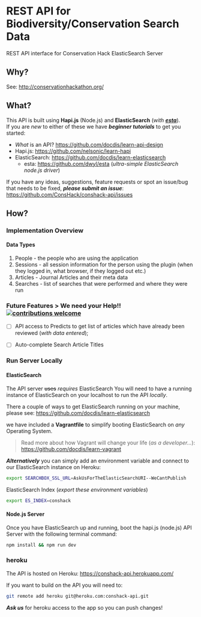 # REST API for Biodiversity/Conservation Search Data

REST API interface for Conservation Hack ElasticSearch Server

## Why?

See: http://conservationhackathon.org/

## What?

This API is built using **Hapi.js** (Node.js)
and **ElasticSearch** (_with [**esta**](https://github.com/dwyl/esta)_).  
If you are *new* to either of these we have ***beginner tutorials*** to get you started:

+ *What* is an API? https://github.com/docdis/learn-api-design
+ Hapi.js: https://github.com/nelsonic/learn-hapi
+ ElasticSearch: https://github.com/docdis/learn-elasticsearch
   + esta: https://github.com/dwyl/esta (*ultra-simple ElasticSearch node.js driver*)

If you have any ideas, suggestions, feature requests or spot an issue/bug that needs to be fixed,
***please submit an issue***:
https://github.com/ConsHack/conshack-api/issues



## How?

### Implementation Overview

#### Data Types

1. People - the people who are using the application
2. Sessions - all session information for the person using the plugin (when they logged in, what browser, if they logged out etc.)
3. Articles - Journal Articles and their meta data
4. Searches - list of searches that were performed and where they were run


### Future Features > We need your Help!! [![contributions welcome](https://img.shields.io/badge/contributions-welcome-brightgreen.svg?style=flat)](https://github.com/ConsHack/article-search-chrome-plugin/issues)

+ [ ] API access to Predicts to get list of articles which have already been reviewed (*with data entered*);

+ [ ] Auto-complete Search Article Titles  



### Run Server Locally

#### ElasticSearch

The API server ~~uses~~ *requires* ElasticSearch
You will need to have a running instance of ElasticSearch on your localhost to run the API *locally*.

There a couple of ways to get ElasticSearch running on your machine,
please see: https://github.com/docdis/learn-elasticsearch

we have included a **Vagrantfile** to simplify booting ElasticSearch on *any* Operating System.

> Read more about how Vagrant will change your life (*as a developer...*): https://github.com/docdis/learn-vagrant

***Alternatively*** you can simply add an environment variable and connect to our ElasticSearch instance on Heroku:

```sh
export SEARCHBOX_SSL_URL=AskUsForTheElasticSearchURI--WeCantPublish
```

ElasticSearch Index (*export these environment variables*)
```sh
export ES_INDEX=conshack
```

#### Node.js Server

Once you have ElasticSearch up and running, boot the hapi.js (node.js) API Server with the following terminal command:

```sh
npm install && npm run dev
```


### heroku

The API is hosted on Heroku: https://conshack-api.herokuapp.com/

If you want to build on the API you will need to:

```sh
git remote add heroku git@heroku.com:conshack-api.git
```

***Ask us*** for heroku access to the app so you can push changes!
